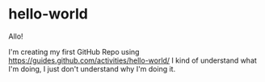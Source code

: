 # hello-world

Allo!

I'm creating my first GitHub Repo using https://guides.github.com/activities/hello-world/
I kind of understand what I'm doing, I just don't understand why I'm doing it.
